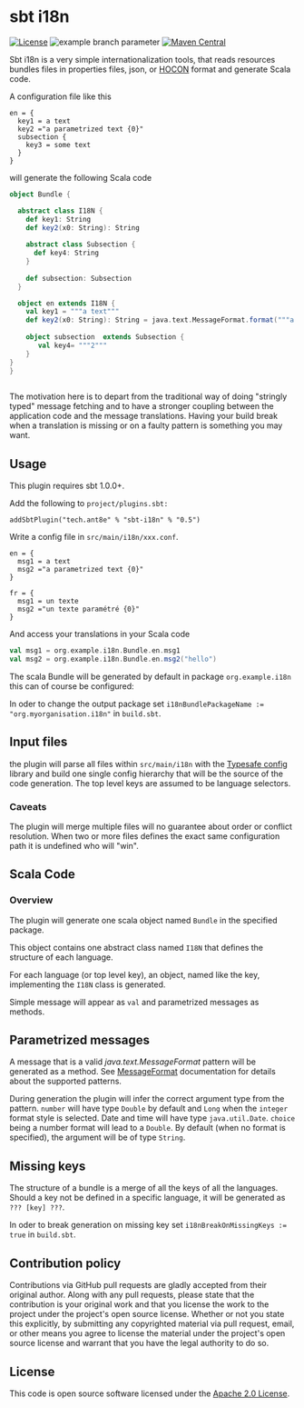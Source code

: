 # sbt i18n

[![License](http://img.shields.io/:license-apache-blue.svg)](http://www.apache.org/licenses/LICENSE-2.0.html)
![example branch parameter](https://github.com/ant8e/sbt-i18n/workflows/CI/badge.svg?branch=main)
[![Maven Central](https://maven-badges.herokuapp.com/maven-central/tech.ant8e/sbt-i18n/badge.svg)](https://maven-badges.herokuapp.com/maven-central/tech.ant8e/sbt-i18n)



Sbt i18n is a very simple internationalization tools, that reads resources bundles files in properties files, json, or 
[HOCON](https://github.com/lightbend/config#using-hocon-the-json-superset) format and generate Scala code. 

A configuration file like this

```hocon
en = {
  key1 = a text
  key2 ="a parametrized text {0}"
  subsection {
    key3 = some text
  }
}

```

will generate the following Scala code 

```scala
object Bundle {

  abstract class I18N {
    def key1: String
    def key2(x0: String): String
    
    abstract class Subsection {
      def key4: String
    }
    
    def subsection: Subsection
  }

  object en extends I18N {
    val key1 = """a text"""
    def key2(x0: String): String = java.text.MessageFormat.format("""a parametrized text {0}""", x0)
   
    object subsection  extends Subsection {
       val key4= """2"""
    }
}
}
     
```

The motivation here is to depart from the traditional way of doing "stringly typed" message fetching and to have a 
stronger coupling between the application code and the message translations. Having your build break when a 
translation is missing or on a faulty pattern is something you may want.   


## Usage

This plugin requires sbt 1.0.0+.

Add the following to `project/plugins.sbt:`

    addSbtPlugin("tech.ant8e" % "sbt-i18n" % "0.5")

Write a config file in `src/main/i18n/xxx.conf`.

```hocon
en = {
  msg1 = a text
  msg2 ="a parametrized text {0}"
}

fr = {
  msg1 = un texte
  msg2 ="un texte paramétré {0}"
}

``` 

And access your translations in your Scala code

```scala
val msg1 = org.example.i18n.Bundle.en.msg1
val msg2 = org.example.i18n.Bundle.en.msg2("hello")
```

The scala Bundle will be generated by default in package `org.example.i18n` this can of course be configured: 

In oder to change the output package set `i18nBundlePackageName := "org.myorganisation.i18n"` in `build.sbt`. 
  
## Input files

the plugin will parse all files within `src/main/i18n` with the [Typesafe config](https://github.com/lightbend/config) 
library and build one single config hierarchy that will be the source of the code generation. The top level keys are
assumed to be language selectors.   

###  Caveats 

The plugin will merge multiple files will no guarantee about order or conflict resolution. When two or more files defines 
the exact same configuration path it is undefined who will "win".       

## Scala Code

### Overview 
The plugin will generate one scala object named `Bundle` in the specified package.

This object contains one abstract class named `I18N` that defines the structure of each language.

For each language (or top level key), an object, named like the key, implementing the `I18N` class is generated.

Simple message will appear as `val` and parametrized messages as methods. 
 
## Parametrized messages 
 
A message that is a valid *java.text.MessageFormat* pattern will be generated as a method. 
See [MessageFormat](https://docs.oracle.com/javase/8/docs/api/java/text/MessageFormat.html)
documentation for details about the supported patterns. 

During generation the plugin will infer the correct argument type from the pattern. `number` will have type `Double` 
by default and `Long` when the `integer` format style is selected. Date and time will have type `java.util.Date`. `choice` 
being a number format will lead to a `Double`.  By default (when no format is specified), the argument will be of type 
`String`.          

## Missing keys

The structure of a bundle is a merge of all the keys of all the languages. Should a key not be defined in a specific 
language, it will be generated as `??? [key] ???`.
      
In oder to break generation on missing key set `i18nBreakOnMissingKeys := true` in `build.sbt`. 

## Contribution policy ##

Contributions via GitHub pull requests are gladly accepted from their original author. Along with any pull requests, please state that the contribution is your original work and that you license the work to the project under the project's open source license. Whether or not you state this explicitly, by submitting any copyrighted material via pull request, email, or other means you agree to license the material under the project's open source license and warrant that you have the legal authority to do so.

## License ##

This code is open source software licensed under the [Apache 2.0 License](http://www.apache.org/licenses/LICENSE-2.0.html).
